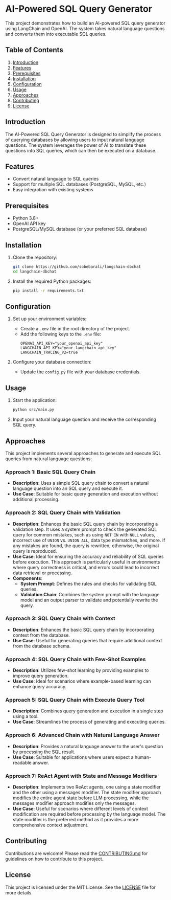 # AI-Powered SQL Query Generator

This project demonstrates how to build an AI-powered SQL query generator using LangChain and OpenAI. The system takes natural language questions and converts them into executable SQL queries.

## Table of Contents

1. [Introduction](#introduction)
2. [Features](#features)
3. [Prerequisites](#prerequisites)
4. [Installation](#installation)
5. [Configuration](#configuration)
6. [Usage](#usage)
7. [Approaches](#approaches)
8. [Contributing](#contributing)
9. [License](#license)

## Introduction

The AI-Powered SQL Query Generator is designed to simplify the process of querying databases by allowing users to input natural language questions. The system leverages the power of AI to translate these questions into SQL queries, which can then be executed on a database.

## Features

- Convert natural language to SQL queries
- Support for multiple SQL databases (PostgreSQL, MySQL, etc.)
- Easy integration with existing systems

## Prerequisites

- Python 3.8+
- OpenAI API key
- PostgreSQL/MySQL database (or your preferred SQL database)

## Installation

1. Clone the repository:

   ```bash
   git clone https://github.com/sobebarali/langchain-dbchat
   cd langchain-dbchat
   ```

2. Install the required Python packages:
   ```bash
   pip install -r requirements.txt
   ```

## Configuration

1. Set up your environment variables:

   - Create a `.env` file in the root directory of the project.
   - Add the following keys to the `.env` file:
     ```plaintext
     OPENAI_API_KEY="your_openai_api_key"
     LANGCHAIN_API_KEY="your_langchain_api_key"
     LANGCHAIN_TRACING_V2=true
     ```

2. Configure your database connection:
   - Update the `config.py` file with your database credentials.

## Usage

1. Start the application:

   ```bash
   python src/main.py
   ```

2. Input your natural language question and receive the corresponding SQL query.

## Approaches

This project implements several approaches to generate and execute SQL queries from natural language questions:

### Approach 1: Basic SQL Query Chain

- **Description**: Uses a simple SQL query chain to convert a natural language question into an SQL query and execute it.
- **Use Case**: Suitable for basic query generation and execution without additional processing.

### Approach 2: SQL Query Chain with Validation

- **Description**: Enhances the basic SQL query chain by incorporating a validation step. It uses a system prompt to check the generated SQL query for common mistakes, such as using `NOT IN` with `NULL` values, incorrect use of `UNION` vs. `UNION ALL`, data type mismatches, and more. If any mistakes are found, the query is rewritten; otherwise, the original query is reproduced.
- **Use Case**: Ideal for ensuring the accuracy and reliability of SQL queries before execution. This approach is particularly useful in environments where query correctness is critical, and errors could lead to incorrect data retrieval or processing.
- **Components**:
  - **System Prompt**: Defines the rules and checks for validating SQL queries.
  - **Validation Chain**: Combines the system prompt with the language model and an output parser to validate and potentially rewrite the query.

### Approach 3: SQL Query Chain with Context

- **Description**: Enhances the basic SQL query chain by incorporating context from the database.
- **Use Case**: Useful for generating queries that require additional context from the database schema.

### Approach 4: SQL Query Chain with Few-Shot Examples

- **Description**: Utilizes few-shot learning by providing examples to improve query generation.
- **Use Case**: Ideal for scenarios where example-based learning can enhance query accuracy.

### Approach 5: SQL Query Chain with Execute Query Tool

- **Description**: Combines query generation and execution in a single step using a tool.
- **Use Case**: Streamlines the process of generating and executing queries.

### Approach 6: Advanced Chain with Natural Language Answer

- **Description**: Provides a natural language answer to the user's question by processing the SQL result.
- **Use Case**: Suitable for applications where users expect a human-readable answer.

### Approach 7: ReAct Agent with State and Message Modifiers

- **Description**: Implements two ReAct agents, one using a state modifier and the other using a messages modifier. The state modifier approach modifies the entire agent state before LLM processing, while the messages modifier approach modifies only the messages.
- **Use Case**: Useful for scenarios where different levels of context modification are required before processing by the language model. The state modifier is the preferred method as it provides a more comprehensive context adjustment.

## Contributing

Contributions are welcome! Please read the [CONTRIBUTING.md](CONTRIBUTING.md) for guidelines on how to contribute to this project.

## License

This project is licensed under the MIT License. See the [LICENSE](LICENSE) file for more details.
